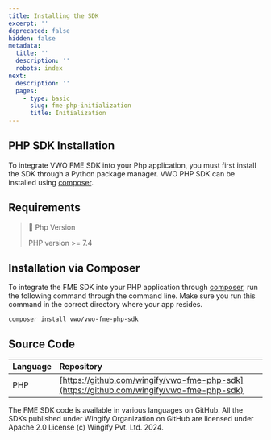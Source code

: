 ```yaml
---
title: Installing the SDK
excerpt: ''
deprecated: false
hidden: false
metadata:
  title: ''
  description: ''
  robots: index
next:
  description: ''
  pages:
    - type: basic
      slug: fme-php-initialization
      title: Initialization
---
```

## PHP SDK Installation

To integrate VWO FME SDK into your Php application, you must first install the SDK through a Python package manager. VWO PHP SDK can be installed using [composer](https://getcomposer.org/).

## Requirements

> 📘 Php Version
>
> PHP version >= 7.4

## Installation via Composer

To integrate the FME SDK into your PHP application through [composer](https://getcomposer.org/), run the following command through the command line. Make sure you run this command in the correct directory where your app resides.

```shell
composer install vwo/vwo-fme-php-sdk
```

## Source Code

| Language | Repository                                                                               |
| :------- | :--------------------------------------------------------------------------------------- |
| PHP      | [https://github.com/wingify/vwo-fme-php-sdk](https://github.com/wingify/vwo-fme-php-sdk) |

The FME SDK code is available in various languages on GitHub. All the SDKs published under Wingify Organization on GitHub are licensed under Apache 2.0 License (c) Wingify Pvt. Ltd. 2024.
